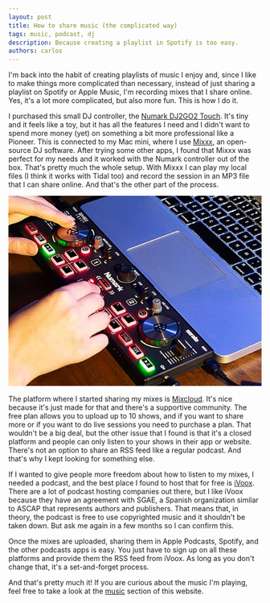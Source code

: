 ```yaml
---
layout: post
title: How to share music (the complicated way)
tags: music, podcast, dj
description: Because creating a playlist in Spotify is too easy.
authors: carlos
---
```


I'm back into the habit of creating playlists of music I enjoy and, since I like to make things more complicated than necessary, instead of just sharing a playlist on Spotify or Apple Music, I'm recording mixes that I share online. Yes, it's a lot more complicated, but also more fun. This is how I do it.

I purchased this small DJ controller, the [Numark DJ2GO2 Touch](https://www.numark.com/product/dj2go2-touch). It's tiny and it feels like a toy, but it has all the features I need and I didn't want to spend more money (yet) on something a bit more professional like a Pioneer. This is connected to my Mac mini, where I use [Mixxx](https://mixxx.org/), an open-source DJ software. After trying some other apps, I found that Mixxx was perfect for my needs and it worked with the Numark controller out of the box. That's pretty much the whole setup. With Mixxx I can play my local files (I think it works with Tidal too) and record the session in an MP3 file that I can share online. And that's the other part of the process.

![numark dj2go2](/assets/images/numark.jpg)

The platform where I started sharing my mixes is [Mixcloud](https://www.mixcloud.com/). It's nice because it's just made for that and there's a supportive community. The free plan allows you to upload up to 10 shows, and if you want to share more or if you want to do live sessions you need to purchase a plan. That wouldn't be a big deal, but the other issue that I found is that it's a closed platform and people can only listen to your shows in their app or website. There's not an option to share an RSS feed like a regular podcast. And that's why I kept looking for something else.

If I wanted to give people more freedom about how to listen to my mixes, I needed a podcast, and the best place I found to host that for free is [iVoox](https://www.ivoox.com/en/). There are a lot of podcast hosting companies out there, but I like iVoox because they have an agreement with SGAE, a Spanish organization similar to ASCAP that represents authors and publishers. That means that, in theory, the podcast is free to use copyrighted music and it shouldn't be taken down. But ask me again in a few months so I can confirm this.

Once the mixes are uploaded, sharing them in Apple Podcasts, Spotify, and the other podcasts apps is easy. You just have to sign up on all these platforms and provide them the RSS feed from iVoox. As long as you don't change that, it's a set-and-forget process.

And that's pretty much it! If you are curious about the music I'm playing, feel free to take a look at the [music](/music) section of this website.
